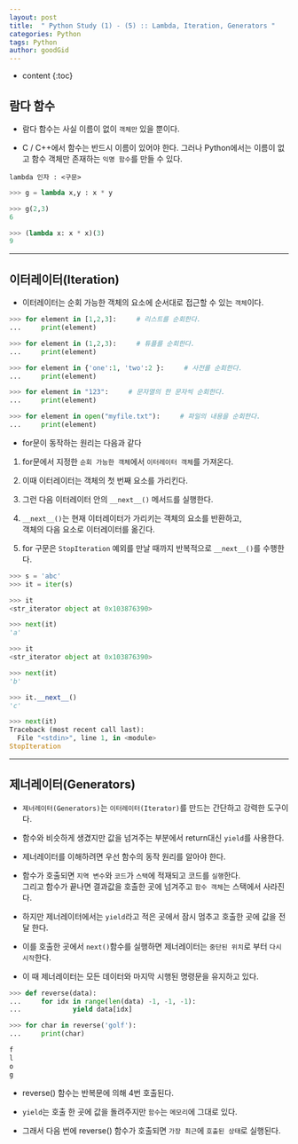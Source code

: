 ```yaml
---
layout: post
title:  " Python Study (1) - (5) :: Lambda, Iteration, Generators "
categories: Python
tags: Python
author: goodGid
---
```

* content
{:toc}



## 람다 함수

* 람다 함수는 사실 이름이 없이 `객체만` 있을 뿐이다.

* C / C++에서 함수는 반드시 이름이 있어야 한다. 그러나 Python에서는 이름이 없고 함수 객체만 존재하는 `익명 함수`를 만들 수 있다.


```
lambda 인자 : <구문>
```

``` python
>>> g = lambda x,y : x * y

>>> g(2,3)
6

>>> (lambda x: x * x)(3)
9
```

---

## 이터레이터(Iteration)

* 이터레이터는 순회 가능한 객체의 요소에 순서대로 접근할 수 있는 `객체`이다.

``` python
>>> for element in [1,2,3]:     # 리스트를 순회한다.
...     print(element)

>>> for element in (1,2,3):     # 튜플를 순회한다.
...     print(element)

>>> for element in {'one':1, 'two':2 }:     # 사전를 순회한다.
...     print(element)

>>> for element in "123":     # 문자열의 한 문자씩 순회한다.
...     print(element)

>>> for element in open("myfile.txt"):     # 파일의 내용을 순회한다.
...     print(element)

```

* for문이 동작하는 원리는 다음과 같다

1. for문에서 지정한 `순회 가능한 객체`에서 `이터레이터 객체`를 가져온다.

2. 이때 이터레이터는 객체의 첫 번째 요소를 가리킨다.

3. 그런 다음 이터레이터 안의 `__next__()` 메서드를 실행한다.

4. `__next__()`는 현재 이터레이터가 가리키는 객체의 요소를 반환하고, <br> 객체의 다음 요소로 이터레이터를 옮긴다.

5. for 구문은 `StopIteration` 예외를 만날 때까지 반복적으로 `__next__()`를 수행한다.


``` python
>>> s = 'abc'
>>> it = iter(s)

>>> it
<str_iterator object at 0x103876390>

>>> next(it)
'a'

>>> it
<str_iterator object at 0x103876390>

>>> next(it)
'b'

>>> it.__next__()
'c'

>>> next(it)
Traceback (most recent call last):
  File "<stdin>", line 1, in <module>
StopIteration
```

---

## 제너레이터(Generators)

* `제너레이터(Generators)`는 `이터레이터(Iterator)`를 만드는 간단하고 강력한 도구이다.

* 함수와 비슷하게 생겼지만 값을 넘겨주는 부분에서 return대신 `yield`를 사용한다.

* 제너레이터를 이해하려면 우선 함수의 동작 원리를 알아야 한다.

* 함수가 호출되면 `지역 변수`와 `코드`가 `스택`에 적재되고 코드를 `실행`한다. <br>  그리고 함수가 끝나면 결과값을 호출한 곳에 넘겨주고 `함수 객체`는 스택에서 사라진다.

* 하지만 제너레이터에서는 `yield`라고 적은 곳에서 잠시 멈추고 호출한 곳에 값을 전달 한다.

* 이를 호출한 곳에서 `next()`함수를 실행하면 제너레이터는 `중단된 위치`로 부터 `다시 시작`한다.

* 이 때 제너레이터는 모든 데이터와 마지막 시행된 명령문을 유지하고 있다.

``` python
>>> def reverse(data):
...     for idx in range(len(data) -1, -1, -1):
...             yield data[idx]

>>> for char in reverse('golf'):
...     print(char)

f
l
o
g
```

* reverse() 함수는 반복문에 의해 4번 호출된다.

* `yield`는 호출 한 곳에 값을 돌려주지만 `함수`는 `메모리`에 그대로 있다.

* 그래서 다음 번에 reverse() 함수가 호출되면 `가장 최근`에 `호출된 상태`로 실행된다.
